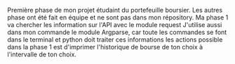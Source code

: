 Première phase de mon projet étudaint du portefeuille boursier.
Les autres phase ont été fait en équipe et ne sont pas dans mon répository.
Ma phase 1 va chercher les information sur l'API avec le module request
J'utilise aussi dans mon commande le module Argparse, car toute les commandes se font dans le terminal et python doit traiter ces informations
les actions possible dans la phase 1 est d'imprimer l'historique de bourse de ton choix à l'intervalle de ton choix.
